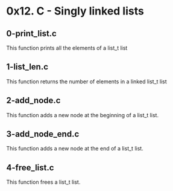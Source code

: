# 0x12. C - Singly linked lists

## 0-print_list.c

This function prints all the elements of a list_t list

## 1-list_len.c

This function returns the number of elements in a linked list_t list

## 2-add_node.c

This function adds a new node at the beginning of a list_t list.

## 3-add_node_end.c

This function adds a new node at the end of a list_t list.

## 4-free_list.c

This function frees a list_t list.
